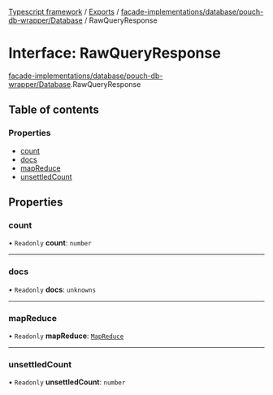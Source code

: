 [Typescript framework](../index.md) / [Exports](../modules.md) / [facade-implementations/database/pouch-db-wrapper/Database](../modules/facade_implementations_database_pouch_db_wrapper_Database.md) / RawQueryResponse

# Interface: RawQueryResponse

[facade-implementations/database/pouch-db-wrapper/Database](../modules/facade_implementations_database_pouch_db_wrapper_Database.md).RawQueryResponse

## Table of contents

### Properties

- [count](facade_implementations_database_pouch_db_wrapper_Database.RawQueryResponse.md#count)
- [docs](facade_implementations_database_pouch_db_wrapper_Database.RawQueryResponse.md#docs)
- [mapReduce](facade_implementations_database_pouch_db_wrapper_Database.RawQueryResponse.md#mapreduce)
- [unsettledCount](facade_implementations_database_pouch_db_wrapper_Database.RawQueryResponse.md#unsettledcount)

## Properties

### count

• `Readonly` **count**: `number`

___

### docs

• `Readonly` **docs**: `unknowns`

___

### mapReduce

• `Readonly` **mapReduce**: [`MapReduce`](facade_implementations_database_pouch_db_wrapper_Database.MapReduce.md)

___

### unsettledCount

• `Readonly` **unsettledCount**: `number`
